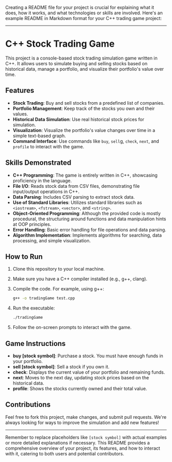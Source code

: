 Creating a README file for your project is crucial for explaining what it does, how it works, and what technologies or skills are involved. Here's an example README in Markdown format for your C++ trading game project:

---

# C++ Stock Trading Game

This project is a console-based stock trading simulation game written in C++. It allows users to simulate buying and selling stocks based on historical data, manage a portfolio, and visualize their portfolio's value over time.

## Features

- **Stock Trading**: Buy and sell stocks from a predefined list of companies.
- **Portfolio Management**: Keep track of the stocks you own and their values.
- **Historical Data Simulation**: Use real historical stock prices for simulation.
- **Visualization**: Visualize the portfolio's value changes over time in a simple text-based graph.
- **Command Interface**: Use commands like `buy`, `sell`g, `check`, `next`, and `profile` to interact with the game.

## Skills Demonstrated

- **C++ Programming**: The game is entirely written in C++, showcasing proficiency in the language.
- **File I/O**: Reads stock data from CSV files, demonstrating file input/output operations in C++.
- **Data Parsing**: Includes CSV parsing to extract stock data.
- **Use of Standard Libraries**: Utilizes standard libraries such as `<iostream>`, `<fstream>`, `<vector>`, and `<string>`.
- **Object-Oriented Programming**: Although the provided code is mostly procedural, the structuring around functions and data manipulation hints at OOP principles.
- **Error Handling**: Basic error handling for file operations and data parsing.
- **Algorithm Implementation**: Implements algorithms for searching, data processing, and simple visualization.

## How to Run

1. Clone this repository to your local machine.
2. Make sure you have a C++ compiler installed (e.g., g++, clang).
3. Compile the code. For example, using g++:

   ```bash
   g++ -o tradingGame test.cpp
   ```

4. Run the executable:

   ```bash
   ./tradingGame
   ```

5. Follow the on-screen prompts to interact with the game.

## Game Instructions

- **buy [stock symbol]**: Purchase a stock. You must have enough funds in your portfolio.
- **sell [stock symbol]**: Sell a stock if you own it.
- **check**: Displays the current value of your portfolio and remaining funds.
- **next**: Moves to the next day, updating stock prices based on the historical data.
- **profile**: Shows the stocks currently owned and their total value.

## Contributions

Feel free to fork this project, make changes, and submit pull requests. We're always looking for ways to improve the simulation and add new features!

---

Remember to replace placeholders like `[stock symbol]` with actual examples or more detailed explanations if necessary. This README provides a comprehensive overview of your project, its features, and how to interact with it, catering to both users and potential contributors.